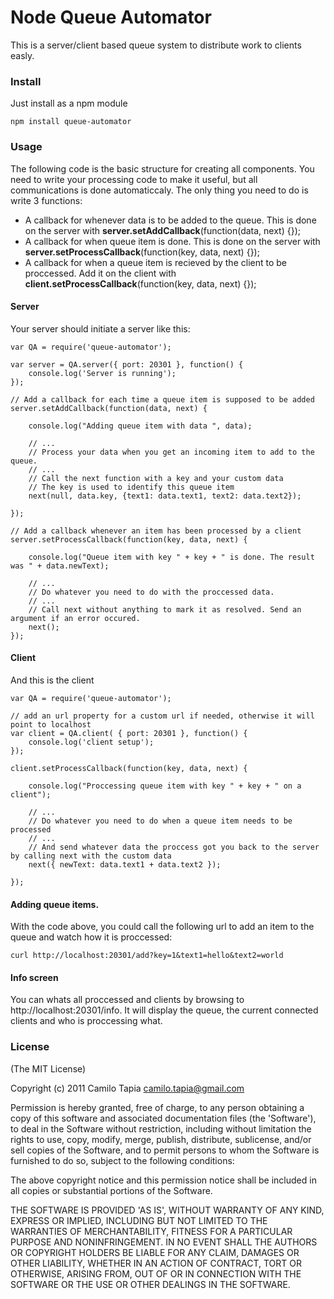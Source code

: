 Node Queue Automator
====================
This is a server/client based queue system to distribute work to clients easly.

### Install
Just install as a npm module

    npm install queue-automator

### Usage

The following code is the basic structure for creating all components. You need to write your processing code to make it useful, but all communications is done automaticcaly. The only thing you need to do is write 3 functions:

 - A callback for whenever data is to be added to the queue. This is done on the server with **server.setAddCallback**(function(data, next) {});
 - A callback for when queue item is done. This is done on the server with **server.setProcessCallback**(function(key, data, next) {});
 - A callback for when a queue item is recieved by the client to be proccessed. Add it on the client with **client.setProcessCallback**(function(key, data, next) {});

#### Server

Your server should initiate a server like this:

    var QA = require('queue-automator');

    var server = QA.server({ port: 20301 }, function() {
        console.log('Server is running');
    });

    // Add a callback for each time a queue item is supposed to be added
    server.setAddCallback(function(data, next) {
  
        console.log("Adding queue item with data ", data);

        // ... 
        // Process your data when you get an incoming item to add to the queue.
        // ...
        // Call the next function with a key and your custom data
        // The key is used to identify this queue item
        next(null, data.key, {text1: data.text1, text2: data.text2});
        
    });

    // Add a callback whenever an item has been processed by a client
    server.setProcessCallback(function(key, data, next) {

        console.log("Queue item with key " + key + " is done. The result was " + data.newText);

        // ...
        // Do whatever you need to do with the proccessed data. 
        // ...
        // Call next without anything to mark it as resolved. Send an argument if an error occured.
        next();
    });

#### Client
And this is the client

    var QA = require('queue-automator');

    // add an url property for a custom url if needed, otherwise it will point to localhost
    var client = QA.client( { port: 20301 }, function() {
        console.log('client setup');
    });

    client.setProcessCallback(function(key, data, next) {

        console.log("Proccessing queue item with key " + key + " on a client");

        // ...
        // Do whatever you need to do when a queue item needs to be processed
        // ...
        // And send whatever data the proccess got you back to the server by calling next with the custom data
        next({ newText: data.text1 + data.text2 });
        
    });

#### Adding queue items. 
With the code above, you could call the following url to add an item to the queue and watch how it is proccessed:

    curl http://localhost:20301/add?key=1&text1=hello&text2=world

#### Info screen
You can whats all proccessed and clients by browsing to http://localhost:20301/info. It will display the queue, the current connected clients and who is proccessing what.

### License
(The MIT License)

Copyright (c) 2011 Camilo Tapia <camilo.tapia@gmail.com>

Permission is hereby granted, free of charge, to any person obtaining a copy of this software and associated documentation files (the 'Software'), to deal in the Software without restriction, including without limitation the rights to use, copy, modify, merge, publish, distribute, sublicense, and/or sell copies of the Software, and to permit persons to whom the Software is furnished to do so, subject to the following conditions:

The above copyright notice and this permission notice shall be included in all copies or substantial portions of the Software.

THE SOFTWARE IS PROVIDED 'AS IS', WITHOUT WARRANTY OF ANY KIND, EXPRESS OR IMPLIED, INCLUDING BUT NOT LIMITED TO THE WARRANTIES OF MERCHANTABILITY, FITNESS FOR A PARTICULAR PURPOSE AND NONINFRINGEMENT. IN NO EVENT SHALL THE AUTHORS OR COPYRIGHT HOLDERS BE LIABLE FOR ANY CLAIM, DAMAGES OR OTHER LIABILITY, WHETHER IN AN ACTION OF CONTRACT, TORT OR OTHERWISE, ARISING FROM, OUT OF OR IN CONNECTION WITH THE SOFTWARE OR THE USE OR OTHER DEALINGS IN THE SOFTWARE.
